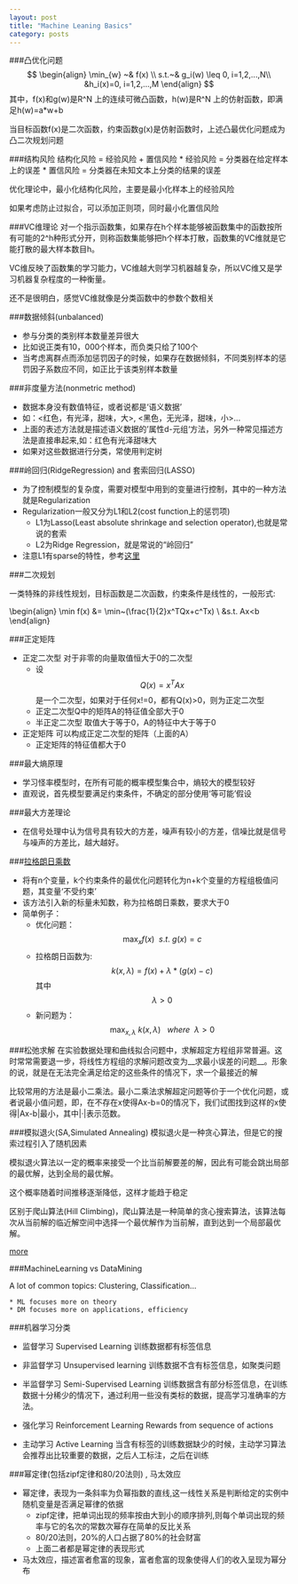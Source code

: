 ```yaml
---
layout: post
title: "Machine Leaning Basics"
category: posts
---
```


###凸优化问题
$$
\begin{align} 
\min_{w} ~& f(x) \\
s.t.~& g_i(w) \leq 0, i=1,2,...,N\\
&h_i(x)=0, i=1,2,...,M
\end{align}
$$
其中，f(x)和g(w)是R^N 上的连续可微凸函数，h(w)是R^N 上的仿射函数，即满足h(w)=a*w+b

当目标函数f(x)是二次函数，约束函数g(x)是仿射函数时，上述凸最优化问题成为凸二次规划问题

###结构风险
结构化风险 = 经验风险 + 置信风险
    * 经验风险 =  分类器在给定样本上的误差
    * 置信风险 = 分类器在未知文本上分类的结果的误差

优化理论中，最小化结构化风险，主要是最小化样本上的经验风险

如果考虑防止过拟合，可以添加正则项，同时最小化置信风险

###VC维理论
对一个指示函数集，如果存在h个样本能够被函数集中的函数按所有可能的2^h种形式分开，则称函数集能够把h个样本打散，函数集的VC维就是它能打散的最大样本数目h。

VC维反映了函数集的学习能力，VC维越大则学习机器越复杂，所以VC维又是学习机器复杂程度的一种衡量。

还不是很明白，感觉VC维就像是分类函数中的参数个数相关

###数据倾斜(unbalanced)
* 参与分类的类别样本数量差异很大
* 比如说正类有10，000个样本，而负类只给了100个
* 当考虑离群点而添加惩罚因子的时候，如果存在数据倾斜，不同类别样本的惩罚因子系数应不同，如正比于该类别样本数量

###非度量方法(nonmetric method)
* 数据本身没有数值特征，或者说都是‘语义数据’
* 如：<红色，有光泽，甜味，大>, <黑色，无光泽，甜味，小>...
* 上面的表述方法就是描述语义数据的’属性d-元组‘方法，另外一种常见描述方法是直接串起来,如：红色有光泽甜味大
* 如果对这些数据进行分类，常使用判定树


###岭回归(RidgeRegression) and 套索回归(LASSO)
* 为了控制模型的复杂度，需要对模型中用到的变量进行控制，其中的一种方法就是Regularization
* Regularization一般又分为L1和L2(cost function上的惩罚项)
    * L1为Lasso(Least absolute shrinkage and selection operator),也就是常说的套索
    * L2为Ridge Regression，就是常说的“岭回归”
* 注意L1有sparse的特性，参考[这里](http://freemind.pluskid.org/machine-learning/sparsity-and-some-basics-of-l1-regularization/)

###二次规划

一类特殊的非线性规划，目标函数是二次函数，约束条件是线性的，一般形式:

\begin{align} 
\min f(x) &= \min~(\frac{1}{2}x^TQx+c^Tx) \\
&s.t. Ax<b
\end{align}

###正定矩阵
* 正定二次型    对于非零的向量取值恒大于0的二次型 
    * 设$$Q(x) = x^T A x$$是一个二次型，如果对于任何x!=0，都有Q(x)>0，则为正定二次型
    * 正定二次型Q中的矩阵A的特征值全部大于0
    * 半正定二次型 取值大于等于0，A的特征中大于等于0
* 正定矩阵  可以构成正定二次型的矩阵（上面的A）
    * 正定矩阵的特征值都大于0

###最大熵原理
* 学习怪率模型时，在所有可能的概率模型集合中，熵较大的模型较好
* 直观说，首先模型要满足约束条件，不确定的部分使用‘等可能’假设

###最大方差理论
* 在信号处理中认为信号具有较大的方差，噪声有较小的方差，信噪比就是信号与噪声的方差比，越大越好。

###[拉格朗日乘数](https://zh.wikipedia.org/wiki/%E6%8B%89%E6%A0%BC%E6%9C%97%E6%97%A5%E4%B9%98%E6%95%B0)
* 将有n个变量，k个约束条件的最优化问题转化为n+k个变量的方程组极值问题，其变量‘不受约束’
* 该方法引入新的标量未知数，称为拉格朗日乘数，要求大于0
* 简单例子：
    * 优化问题：$$\max_x f(x)~~s.t.~g(x)=c$$
    * 拉格朗日函数为: $$k(x, \lambda)=f(x)+\lambda*(g(x)-c)$$ 其中$$\lambda > 0$$
    * 新问题为：$$ \max_{x,\lambda}~k(x, \lambda)~~~where~~\lambda>0 $$

###松弛求解
在实验数据处理和曲线拟合问题中，求解超定方程组非常普遍。这时常常需要退一步，将线性方程组的求解问题改变为__求最小误差的问题__。形象的说，就是在无法完全满足给定的这些条件的情况下，求一个最接近的解

比较常用的方法是最小二乘法。最小二乘法求解超定问题等价于一个优化问题，或者说最小值问题，即，在不存在x使得Ax-b=0的情况下，我们试图找到这样的x使得|Ax-b|最小，其中|·|表示范数。

###模拟退火(SA,Simulated Annealing)
模拟退火是一种贪心算法，但是它的搜索过程引入了随机因素

模拟退火算法以一定的概率来接受一个比当前解要差的解，因此有可能会跳出局部的最优解，达到全局的最优解。

这个概率随着时间推移逐渐降低，这样才能趋于稳定

区别于爬山算法(Hill Climbing)，爬山算法是一种简单的贪心搜索算法，该算法每次从当前解的临近解空间中选择一个最优解作为当前解，直到达到一个局部最优解。

[more](http://www.cnblogs.com/heaad/archive/2010/12/20/1911614.html)

###MachineLearning vs DataMining

A lot of common topics: Clustering, Classification...

    * ML focuses more on theory
    * DM focuses more on applications, efficiency

###机器学习分类
* 监督学习 Supervised Learning
    训练数据都有标签信息

* 非监督学习 Unsupervised learning
    训练数据不含有标签信息，如聚类问题

* 半监督学习 Semi-Supervised Learning
    训练数据含有部分标签信息，在训练数据十分稀少的情况下，通过利用一些没有类标的数据，提高学习准确率的方法。

* 强化学习 Reinforcement Learning
    Rewards from sequence of actions

* 主动学习 Active Learning
    当含有标签的训练数据缺少的时候，主动学习算法会推荐出比较重要的数据，之后人工标注，之后在训练

###幂定律(包括zipf定律和80/20法则) , 马太效应 
* 幂定律，表现为一条斜率为负幂指数的直线,这一线性关系是判断给定的实例中随机变量是否满足幂律的依据
    * zipf定律，把单词出现的频率按由大到小的顺序排列,则每个单词出现的频率与它的名次的常数次幂存在简单的反比关系
    * 80/20法则，20%的人口占据了80%的社会财富
    * 上面二者都是幂定律的表现形式
* 马太效应，描述富者愈富的现象，富者愈富的现象使得人们的收入呈现为幂分布
